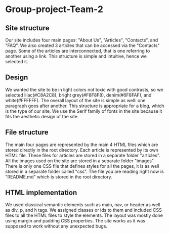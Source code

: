 # Group-project-Team-2

## Site structure

Our site includes four main pages: "About Us", "Articles", "Contacts", and "FAQ". We also created 3 articles that can be accessed via the "Contacts" page. Some of the articles are interconnected, that is one referring to another using a link. This structure is simple and intuitive, hence we selected it.

## Design

We wanted the site to be in light colors not toxic with good contrasts, so we selected lilac(#C8A2C8), bright grey(#F8F8F8), denim(#6F8FAF), and white(#FFFFFF). The overall layout of the site is simple as well: one paragraph goes after another. This structure is appropriate for a blog, which is the type of our site. We use the Serif family of fonts in the site because it fits the aesthetic design of the site.

## File structure

The main four pages are represented by the main 4 HTML files which are stored directly in the root directory. Each article is represented by its own HTML file. These files for articles are stored in a separate folder "articles". All the images used on the site are stored in a separate folder "images". There is only one CSS file that defines styles for all the pages, it is as well stored in a separate folder called "css". The file you are reading right now is "README.md" which is stored in the root directory.

## HTML implementation

We used classical semantic elements such as main, nav, or header as well as div, p, and h tags. We assigned classes or ids to them and included CSS files to all the HTML files to style the elements. The layout was mostly done using margin and padding CSS properties. The site works as it was supposed to work without any unexpected bugs.
